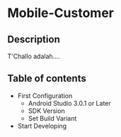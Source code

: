 # Mobile-Customer

## Description
T'Challo adalah....


## Table of contents
* First Configuration
  * Android Studio 3.0.1 or Later
  * SDK Version
  * Set Build Variant
* Start Developing
